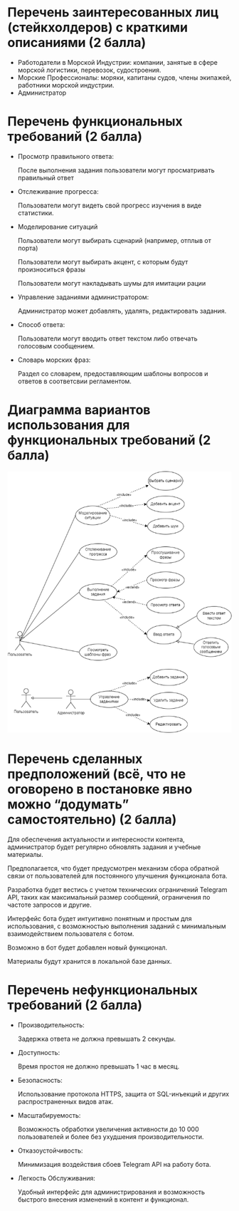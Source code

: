 # Перечень заинтересованных лиц (стейкхолдеров) с краткими описаниями (2 балла)
- Работодатели в Морской Индустрии: компании, занятые в сфере морской логистики, перевозок, судостроения.
- Морские Профессионалы: моряки, капитаны судов, члены экипажей, работники морской индустрии.
- Администратор 
# Перечень функциональных требований (2 балла)
- Просмотр правильного ответа:
  
    После выполнения задания пользователи могут просматривать правильный ответ
  
- Отслеживание прогресса:
  
    Пользователи могут видеть свой прогресс изучения в виде статистики.
  
- Моделирование ситуаций
  
    Пользователи могут выбирать сценарий (например, отплыв от порта)
  
    Пользователи могут выбирать акцент, с которым будут произноситься фразы
  
    Пользователи могут накладывать шумы для имитации рации
  
- Управление заданиями администратором:
  
    Администратор может добавлять, удалять, редактировать задания.
  
- Способ ответа:
    
  Пользователи могут вводить ответ текстом либо отвечать голосовым сообщением.

- Словарь морских фраз:
  
    Раздел со словарем, предоставляющим шаблоны вопросов и ответов в соответсвии регламентом.
  

# Диаграмма вариантов использования для функциональных требований (2 балла)

![Image alt](https://github.com/KurilovNV/PAPS/blob/LabWork1/Lab%20Work%20№1/doc/Диаграмма%20прецедентов.png)
   
# Перечень сделанных предположений (всё, что не оговорено в постановке явно можно “додумать” самостоятельно) (2 балла)

   Для обеспечения актуальности и интересности контента, администратор будет регулярно обновлять задания и учебные материалы.
   
   Предполагается, что будет предусмотрен механизм сбора обратной связи от пользователей для постоянного улучшения функционала бота.
   
   Разработка будет вестись с учетом технических ограничений Telegram API, таких как максимальный размер сообщений, ограничения по частоте запросов и другие.
   
   Интерфейс бота будет интуитивно понятным и простым для использования, с возможностью выполнения заданий с минимальным взаимодействием пользователя с ботом.
   
   Возможно в бот будет добавлен новый функционал.
   
   Материалы будут хранится в локальной базе данных.
   
# Перечень нефункциональных требований (2 балла)
- Производительность:
  
    Задержка ответа не должна превышать 2 секунды.
  
- Доступность:
   
    Время простоя не должно превышать 1 час в месяц.
   
- Безопасность:

    Использование протокола HTTPS, защита от SQL-инъекций и других распространенных видов атак.

- Масштабируемость:

    Возможность обработки увеличения активности до 10 000 пользователей и более без ухудшения производительности.

- Отказоустойчивость:

    Минимизация воздействия сбоев Telegram API на работу бота.

- Легкость Обслуживания:

    Удобный интерфейс для администрирования и возможность быстрого внесения изменений в контент и функционал.


